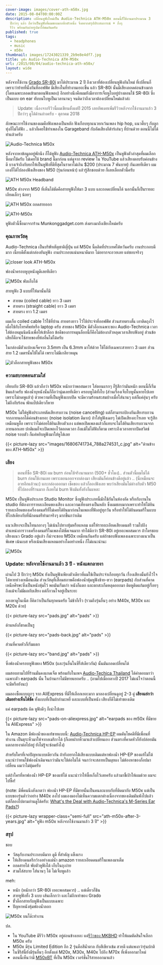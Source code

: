 ```yaml
---
cover-image: images/cover-ath-m50x.jpg
date: 2015-08-04T00:00:00Z
description: เปลี่ยนหูฟังใหม่เป็น Audio-Technica ATH-M50x ตอนนี้ก็ใช้งานมาประมาณ 3
  ปีกว่าๆ แล้ว ถือว่าเป็นหูฟังที่ผมชอบมากอีกตัวหนึ่ง จึงอยากสรุปประสบการณ์ + กึ่งๆ
  รีวิว พร้อมกับถ่ายรูปมาให้ชมกันครับ
published: true
tags:
  - headphones
  - music
  - m50x
thumbnail: images/17243021339_2b9e8e4df7.jpg
title: หูฟัง Audio-Technica ATH-M50x
url: /2015/08/04/audio-technica-ath-m50x/
layout: wide
---
```


หลังจากใช้งาน [Grado SR-80i](https://armno.in.th/grado-sr-80-i-headphone) มาได้ประมาณ 2 ปี ถึงเวลาที่ต้องเปลี่ยนหูฟังอันใหม่ ที่เปลี่ยนก็เพราะว่าย้ายที่นั่งกันที่ออฟฟิศ
มีเสียงในที่ทำงานเยอะขึ้น แล้ว SR-80i นั้นมีเสียงลอดค่อนข้างมาก (โดยเฉพาะลอดเข้ามาตอนฟังเพลง)
อีกอย่างนึงคือผมยังมีอาการเจ็บหูใบอยู่บ้างตอนใช้ SR-80i ซึ่งเป็นแบบ on ear ทับบนใบหูเป็นเวลานานๆ
จนคิดว่าถึงเวลาต้องเปลี่ยนใหม่แล้วล่ะ

> Update: เนื่องจากรีวิวนี้ผมเขียนตั้งแต่ปี 2015 เลยอัพเดทเพิ่มรีวิวหลังจากใช้งานมาแล้ว 3 ปีกว่าๆ ดูได้ด้านล่างครับ - ตุลาคม 2018

ลักษณะการใช้งานของผมคือฟังเพลงเป็นหลัก ฟังเกือบทุกแนวยกเว้นเพลง hip hop, แนวตึ๊บๆ กับลูกทุ่งก็ไม่ได้ฟัง
.. แล้วก็เคยใช้ทำเพลงใน Garageband กับอัดเสียงกีต้าร์เล่นๆ ที่บ้านด้วย ตอนนี้ไม่ได้ทำแล้วครับ

![Audio-Technica M50x](images/17241404908_40ace05191_c.jpg)

หลังจากหาข้อมูลอยู่พักนึง ก็ได้หูฟัง [Audio-Technica ATH-M50x](https://www.audio-technica.com/cms/headphones/99aff89488ddd6b1/) เป็นหูฟังตัวล่าสุดที่ผมเลือกซื้อมาใช้ครับ
ไม่เคยใช้ brand นี้มาก่อน แต่ดูจาก review ใน YouTube แล้วเสียงตอบรับค่อนข้างดี
บางเจ้าถึงกับยกให้เป็นหูฟังที่ดีที่สุดในราคาไม่เกิน $200 (ประมาณ 7 พันบาท) กันเลยทีเดียว
ผมเองก็ได้ไปลองฟังเสียงของ M50 (รุ่นก่อนหน้า) แล้วรู้สึกชอบด้วย ก็เลยเลือกตัวนี้ครับ

![ATH M50x Headband](images/17243021339_2b9e8e4df7_c.jpg)

M50x ต่างจาก M50 ที่เห็นได้ชัดคือสายหูฟังให้มา 3 แบบ และถอดเปลี่ยนได้ นอกนั้นก็เป็นรายละเอียดเล็กๆ น้อยๆ

![ATH M50x ถอดสายออก](images/16806714604_2409b8cf17_c.jpg)

![ATH-M50x](images/17429242525_130b218203_c.jpg)

หูฟังตัวนี้ซื้อมาจากร้าน Munkonggadget.com ส่งตรงมาถึงเชียงใหม่ครับ

### คุณภาพวัสดุ

Audio-Technica เป็นบริษัทสัญชาติญี่ปุ่น แต่ M50x นี้ผลิตที่ประเทศไต้หวันครับ
งานประกอบดีมาก เนี้ยบดีตั้งแต่กล่องยันหูฟัง งานประกอบแน่นหนาดีมาก ไม่อยากจะอวยเลย แต่ชอบจริงๆ

![closer look ATH-M50x](images/17403165626_4b597f2b23_c.jpg)

ฟองน้ำครอบหูบุหนังดูดีเลยทีเดียว

![M50x พับเก็บได้](images/17242993859_12cbff4234_c.jpg)

สายหูฟัง 3 แบบที่ให้มานั้นก็มี

- สายขด (coiled cable) ยาว 3 เมตร
- สายตรง (straight cable) ยาว 3 เมตร
- สายตรง ยาว 1.2 เมตร

ผมเก็บ coiled cable ไว้ใช้ที่บ้าน สายตรงยาว ไว้ใช้ประจำที่ออฟฟิศ ส่วนสายตรงสั้น เอาติดถุงไว้ เผื่อใช้กับโทรศัพท์หรือ laptop ครับ สายของ M50x มีตัวล็อกเฉพาะของ Audio-Technica เวลาใส่ต้องหมุนนิดนึงเพื่อให้เข้าล็อก
ข้อดีของการหมุนล็อกนี้ก็คือไม่ต้องกลัวหลุดเวลาเสียบฟังอยู่ ส่วนข้อเสียก็คือจะใช้สายของยี่ห้ออื่นไม่ได้ครับ

ในกล่องมีตัวแปลงแจ็คจาก 3.5mm เป็น 6.3mm มาให้ด้วย ใช้ได้กับเฉพาะสายยาว 3 เมตร ส่วนสาย 1.2 เมตรนั้นใช้ไม่ได้ เพราะไม่มีเกลียวหมุน

![ตัวล็อกสายหูฟังของ M50x](images/17427209582_0503e64a4f_c.jpg)

### ความสบายตอนสวมใส่

เทียบกับ SR-80i แล้วถือว่า M50x หนักกว่าพอสมควร ใส่ตอนแรกๆ ก็รู้สึกว่ามันหนัก ตอนนี้ก็เริ่มชินแล้วครับ
ฟองน้ำบุหนังนั้นก็ถือว่านุ่มเลยทีเดียว ครอบหูได้ทั้งใบ (ส่วนเรื่องเจ็บใบหูนั้นหายไปเลย เพราะไม่กดหูแล้ว)
ด้วยความที่เป็นหูฟังแบบปิด จะมีความร้อนสะสมบ้างเมื่อใส่นานๆ แต่ก็แค่อุ่นๆ ครับ ไม่ถึงกับร้อน พักแป๊ปเดียวก็หาย

M50x ไม่ใช่หูฟังประเภทตัดเสียงรบกวน (noise cancelling) แต่ก็สามารถป้องกันเสียงรบกวนจากภายนอกได้ค่อนข้างเยอะ
(noise isolation ดีมาก) ถ้าใส่หูฟังเฉยๆ ไม่เปิดเสียงอะไรเลย จะรู้สึกเหมือนหูอื้อ เพราะว่าไม่ค่อยได้ยินเสียงตัวเอง
แต่พอเปิดเพลงแล้วก็แทบจะไม่ได้ยินเสียงรบกวนจากภายนอกเลย ปกติผมก็จะเปิดเพลงไว้ตลอดเวลา ถึงแม้ไม่ได้ฟังก็ตาม
เพราะถึงเวลาอยากปิดสวิตช์ noise รอบตัว ก็แค่หยิบหูฟังมาใส่หูได้เลย

{{< picture-lazy src="images/16806741734_788a274531_c.jpg" alt="ด้านข้างของ ATH-M50x" >}}

### เสียง

> ตอนที่ซื้อ SR-80i ผม burn ก่อนใช้จริงนานมาก (500+ ชั่วโมง).. ส่วนตัวนี้ผมไม่ได้ burn ก่อนใช้งานเลย
> เพราะตอนออกจากล่องมา เสียงมันก็ค่อนข้างดีอยู่แล้ว .. (นี่เหมือนจะอวยอีกแล้วนะ) แกะกล่องออกมา เช็คของ แล้วก็ลองฟังเลย
> พบว่าเสียงมันไม่ต่างกับตัว M50 ที่ไปลองที่ร้านมาก ก็เลยไม่ burn ฟังมันทั้งยังงั้นแหละ

M50x เป็นหูฟังประเภท Studio Monitor ซึ่งหูฟังประเภทนี้มักใช้กันในห้องอัด หรือกับงานใน studio ที่ต้องการรายละเอียดของเสียง
และความเที่ยงตรงเป็นหลัก ซึ่งผมชอบมากเพราะทำให้ได้ยินรายละเอียดของเครื่องดนตรีที่ไม่เคยได้ยินมาก่อนในเพลงที่ฟังอยู่ทุกวัน
หรือทำให้ได้ยินดนตรีในแบบที่ใกล้เคียงกับที่นักดนตรีทำมาจริงๆ มากขึ้นกว่าเดิม

แนวเสียงจะเป็นโทนกลางๆ ไม่เน้นไปทางทุ้มหรือแหลม แต่ให้รายละเอียดเสียงดนตรี รวมไปถึงตำแหน่งการวางเครื่องดนตรีในเพลงได้ชัดเจนมาก
ทำได้ดีกว่า SR-80i อยู่เยอะพอสมควร ถ้าใครชอบเสียงแนว Grado อยู่แล้ว ก็น่าจะชอบ M50x เหมือนกันครับ
แต่ถ้าชอบฟังเพลงเฉพาะบางแนวเป็นพิเศษ เน้นเบส หรือเน้นเสียงแหลมอย่างใดอย่างหนึ่ง ก็ไม่แนะนำนะ

![M50x](images/17958204910_2637bfd60c_c.jpg)

### Update: หลังจากใช้งานมาแล้ว 3 ปี - หนังแตกลายงา

ผ่านไป 3 ปีกว่าๆ M50x ยังเป็นหูฟังเพียงตัวเดียวที่ผมใช้เป็นประจำเกือบทุกวัน
เรื่องเสียงนั้นยังไว้ใจได้หายห่วงเหมือนเดิม ส่วนวัสดุที่เสื่อมสภาพคือฟองน้ำหุ้มหูฟังซ้าย-ขวา (earpads)
กับส่วนที่คาดเหนือศีรษะซึ่งเป็นหนังหุ้มไว้
พอมันเริ่มเก่า หนังก็แตก และตกสะเก็ดหลุดออกมา ติดหูติดแก้มอยู่เรื่อยๆ
ถึงแม้จะไม่มีผลกับเสียง แต่ก็กวนใจอยู่เป็นระยะ

ลองหาดูในเน็ต ก็คิดว่าเป็นกันทุกคนครับ ไม่ช้าก็เร็ว (รวมถึงรุ่นอื่นๆ อย่าง M40x, M30x และ M20x ด้วย)

{{< picture-lazy src="pads.jpg" alt="pads" >}}

ด้านหลังก็ขาดเป็นรู

{{< picture-lazy src="pads-back.jpg" alt="pads" >}}

ส่วนที่คาดหัวก็เริ่มแตก

{{< picture-lazy src="band.jpg" alt="pads" >}}

ซึ่งฟองน้ำครอบหูฟังของ M50x (และรุ่นอื่นในซีรี่ส์เดียวกัน) นั้นมันถอดเปลี่ยนได้

ผมสอบถามไปที่ร้านมั่นคงแกดเจ็ต พร้อมกับในเพจ [Audio-Techica Thailand](https://www.facebook.com/AudioTechnica.Thailand/)
ได้คำตอบมาว่า เฉพาะตัว earpads นั้น ในบ้านเราไม่มีขายแยกครับ .. (ถามไปเมื่อกลางปี 2017 ไม่แน่ใจว่าตอนนี้จะมีหรือยังนะ)

ผมลองซื้อแบบถูกๆ จาก AliExpress ที่มีให้เลือกเยอะมาก มาลองเปลี่ยนดูอยู่ 2-3 คู่
**เสียงแย่กว่าเดิมอย่างเห็นได้ชัด** ทั้งแบบที่เป็นผ้ากำมะหยี่ และแบบที่เป็นหนัง เสียงก็ดีไม่เท่าของเดิม

แค่ earpads ผิด หูฟังดีๆ ก็เน่าไปเลย

{{< picture-lazy src="pads-on-aliexpress.jpg" alt="earpads ของ m50x ที่มีขายใน AliExpress" >}}

ใน Amazon มีฟองน้ำของแท้ขายแบบนี้: [Audio-Technica HP-EP](https://www.amazon.com/Audio-Technica-HP-EP-Replacement-Earpads-Headphones/dp/B00LICYRVW/ref=sr_1_5?ie=UTF8&qid=1540966372&sr=8-5&keywords=m50x+pads)
ผมดันโชคดีที่มีเพื่อนที่ทำงาน เป็นธุระหิ้วมาให้จากอเมริกาได้ (ก็เลยฝากหิ้วมาแล้วเปลี่ยนเอง
ส่วนตรงที่คาดหัวก็ยังปล่อยมันแตกลายงาต่อไปอยู่ ยังไม่รู้จะซ่อมยังไง)

สำหรับใครที่เจอปัญหาแบบเดียวกัน ถ้ายังอยากได้เสียงแบบเดิมแต่หาฟองน้ำ HP-EP ของแท้ไม่ได้
แนะนำว่าทนใช้ฟองน้ำเดิมจนกว่ามันจะใช้ต่อไม่ได้ จนกว่าจะสลายเป็นผุยผง ไม่ต้องหาของก็อปมาเปลี่ยน ผมว่าไม่คุ้มครับ

แต่ถ้าใครที่หาฟองน้ำ HP-EP ของแท้ได้ แนะนำว่าให้ซื้อเก็บไว้เลยครับ แล้วมาชี้เป้าให้ผมด้วย ผมจะไปซื้อ!

(note: มีพี่คนนึงสังเกตว่า ฟองน้ำ HP-EP ที่มีขายนั้นเป็นคนละแบบกับที่ติดมากับ M50x แต่เป็นแบบของรุ่นต่ำว่าอย่าง M40x ลงไป
ผมเองมองไม่เห็นความแตกต่างเนื่องจากของเดิมมันพังไปแล้ว แต่ก็ลองไปตามอ่านดูได้ครับ:
[What's the Deal with Audio-Technica's M-Series Ear Pads?](https://medium.com/@Xander51/whats-the-deal-with-audio-technica-s-m-series-ear-pads-e76bd2129413))

{{< picture-lazy wrapper-class="semi-full" src="ath-m50x-after-3-years.jpg" alt="หูฟัง m50x หลังจากใช้งานมาแล้ว 3 ปี" >}}

### สรุป

ชอบ

- วัสดุกับงานประกอบดีมาก ดูดี ที่สำคัญ แข็งแรง
- ให้เสียงดนตรีกว้างอย่างแม่น้ำ amazon รายละเอียดดนตรีในเพลงมาเต็ม
- ถอดสายได้ พับตัวหูฟังได้ เก็บในถุงง่าย
- สวมใส่สบาย ใส่นานๆ ได้ ไม่เจ็บหูแล้ว

meh:

- หนัก (หนักกว่า SR-80i เยอะพอสมควร) .. แต่เดี๋ยวก็ชิน
- สายหูฟังทั้ง 3 แบบ เส้นเล็กกว่า และไม่ถึกเท่าของ Grado
- ขั้วล็อกสายกับหูฟังเป็นแบบเฉพาะ
- ปัญหาหนังหุ้มฟองน้ำลอก

![M50x บนโต๊ะทำงาน](images/17957972318_d9fb8c8e22_c.jpg)

ปล.

- ใน YouTube มีรีวิว M50x อยู่ค่อนข้างเยอะ แต่[รีวิวของ MKBHD](https://www.youtube.com/watch?v=y5DyEYuvF3o) ทำให้ผมตัดสินใจเลือก M50x ครับ
- M50x มีรุ่น Limited Edition อีก 2 รุ่นคือสีน้ำตาล กับสีเขียวเข้ม สวยดี แต่แพงกว่ารุ่นปกติ
- ในซีรีส์นี้ยังมีรุ่นอื่นๆ อีกตั้งแต่ M20x, M30x, M40x ไปถึง M70x ที่เพิ่งออกมาใหม่
- ตอนนี้เห็นว่ามี [M50xBT](https://www.facebook.com/AudioTechnica.Thailand/photos/a.143118705821504/1396278607172168/?type=3&theater) ที่เป็น M50x เวอร์ชั่นไร้สายออกมาแล้ว
